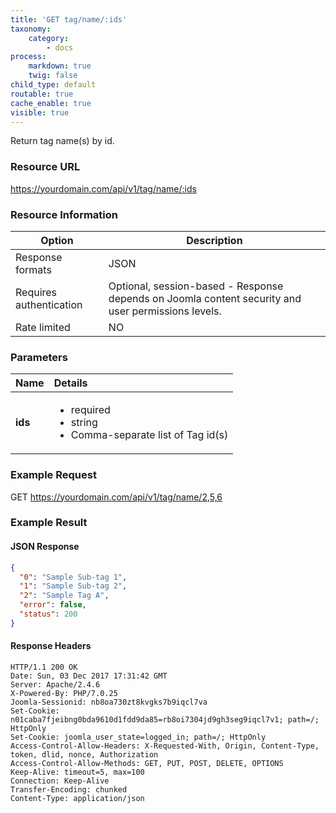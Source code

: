 ```yaml
---
title: 'GET tag/name/:ids'
taxonomy:
    category:
        - docs
process:
    markdown: true
    twig: false
child_type: default
routable: true
cache_enable: true
visible: true
---
```


Return tag name(s) by id.

### Resource URL
https://yourdomain.com/api/v1/tag/name/:ids

### Resource Information

| Option | Description |
| ------ | ----------- |
| Response formats   | JSON |
| Requires authentication | Optional, session-based - Response depends on Joomla content security and user permissions levels. |
| Rate limited    | NO |

### Parameters

|  Name  |  Details  |  
|  :-----          |  :-----          |
|  **ids** | <ul><li>required</li><li>string</li><li>Comma-separate list of Tag id(s)</li></ul> |



### Example Request

GET
https://yourdomain.com/api/v1/tag/name/2,5,6

### Example Result

#### JSON Response

```json
{
  "0": "Sample Sub-tag 1",
  "1": "Sample Sub-tag 2",
  "2": "Sample Tag A",
  "error": false,
  "status": 200
}
```
#### Response Headers
```
HTTP/1.1 200 OK
Date: Sun, 03 Dec 2017 17:31:42 GMT
Server: Apache/2.4.6
X-Powered-By: PHP/7.0.25
Joomla-Sessionid: nb8oa730zt8kvgks7b9iqcl7va
Set-Cookie: n01caba7fjeibng0bda9610d1fdd9da85=rb8oi7304jd9gh3seg9iqcl7v1; path=/; HttpOnly
Set-Cookie: joomla_user_state=logged_in; path=/; HttpOnly
Access-Control-Allow-Headers: X-Requested-With, Origin, Content-Type, token, dlid, nonce, Authorization
Access-Control-Allow-Methods: GET, PUT, POST, DELETE, OPTIONS
Keep-Alive: timeout=5, max=100
Connection: Keep-Alive
Transfer-Encoding: chunked
Content-Type: application/json
```